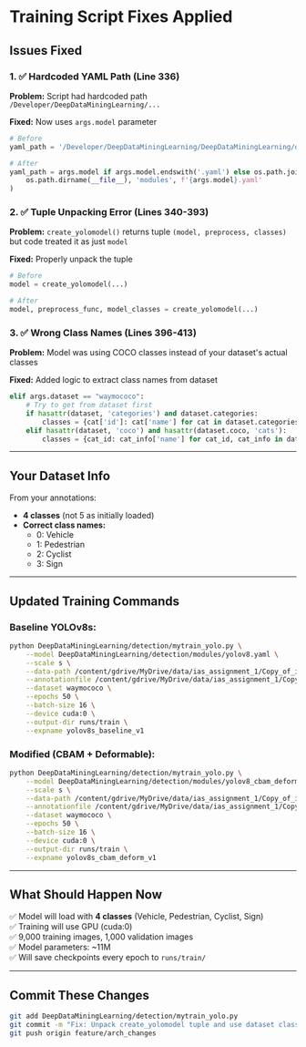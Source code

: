 # Training Script Fixes Applied

## Issues Fixed

### 1. ✅ **Hardcoded YAML Path** (Line 336)
**Problem:** Script had hardcoded path `/Developer/DeepDataMiningLearning/...`

**Fixed:** Now uses `args.model` parameter
```python
# Before
yaml_path = '/Developer/DeepDataMiningLearning/DeepDataMiningLearning/detection/modules/yolov8.yaml'

# After  
yaml_path = args.model if args.model.endswith('.yaml') else os.path.join(
    os.path.dirname(__file__), 'modules', f'{args.model}.yaml'
)
```

### 2. ✅ **Tuple Unpacking Error** (Lines 340-393)
**Problem:** `create_yolomodel()` returns tuple `(model, preprocess, classes)` but code treated it as just `model`

**Fixed:** Properly unpack the tuple
```python
# Before
model = create_yolomodel(...)

# After
model, preprocess_func, model_classes = create_yolomodel(...)
```

### 3. ✅ **Wrong Class Names** (Lines 396-413)
**Problem:** Model was using COCO classes instead of your dataset's actual classes

**Fixed:** Added logic to extract class names from dataset
```python
elif args.dataset == "waymococo":
    # Try to get from dataset first
    if hasattr(dataset, 'categories') and dataset.categories:
        classes = {cat['id']: cat['name'] for cat in dataset.categories}
    elif hasattr(dataset, 'coco') and hasattr(dataset.coco, 'cats'):
        classes = {cat_id: cat_info['name'] for cat_id, cat_info in dataset.coco.cats.items()}
```

---

## Your Dataset Info

From your annotations:
- **4 classes** (not 5 as initially loaded)
- **Correct class names:**
  - 0: Vehicle
  - 1: Pedestrian
  - 2: Cyclist
  - 3: Sign

---

## Updated Training Commands

### Baseline YOLOv8s:
```bash
python DeepDataMiningLearning/detection/mytrain_yolo.py \
    --model DeepDataMiningLearning/detection/modules/yolov8.yaml \
    --scale s \
    --data-path /content/gdrive/MyDrive/data/ias_assignment_1/Copy_of_images/unzipped \
    --annotationfile /content/gdrive/MyDrive/data/ias_assignment_1/Copy_of_images/unzipped/Copy_of_annotations.json \
    --dataset waymococo \
    --epochs 50 \
    --batch-size 16 \
    --device cuda:0 \
    --output-dir runs/train \
    --expname yolov8s_baseline_v1
```

### Modified (CBAM + Deformable):
```bash
python DeepDataMiningLearning/detection/mytrain_yolo.py \
    --model DeepDataMiningLearning/detection/modules/yolov8_cbam_deform.yaml \
    --scale s \
    --data-path /content/gdrive/MyDrive/data/ias_assignment_1/Copy_of_images/unzipped \
    --annotationfile /content/gdrive/MyDrive/data/ias_assignment_1/Copy_of_images/unzipped/Copy_of_annotations.json \
    --dataset waymococo \
    --epochs 50 \
    --batch-size 16 \
    --device cuda:0 \
    --output-dir runs/train \
    --expname yolov8s_cbam_deform_v1
```

---

## What Should Happen Now

✅ Model will load with **4 classes** (Vehicle, Pedestrian, Cyclist, Sign)  
✅ Training will use GPU (cuda:0)  
✅ 9,000 training images, 1,000 validation images  
✅ Model parameters: ~11M  
✅ Will save checkpoints every epoch to `runs/train/`

---

## Commit These Changes

```bash
git add DeepDataMiningLearning/detection/mytrain_yolo.py
git commit -m "Fix: Unpack create_yolomodel tuple and use dataset class names"
git push origin feature/arch_changes
```
